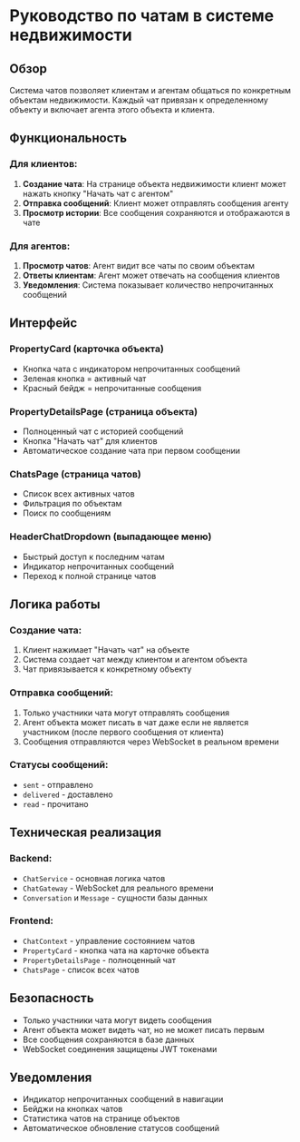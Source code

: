 # Руководство по чатам в системе недвижимости

## Обзор

Система чатов позволяет клиентам и агентам общаться по конкретным объектам недвижимости. Каждый чат привязан к определенному объекту и включает агента этого объекта и клиента.

## Функциональность

### Для клиентов:
1. **Создание чата**: На странице объекта недвижимости клиент может нажать кнопку "Начать чат с агентом"
2. **Отправка сообщений**: Клиент может отправлять сообщения агенту
3. **Просмотр истории**: Все сообщения сохраняются и отображаются в чате

### Для агентов:
1. **Просмотр чатов**: Агент видит все чаты по своим объектам
2. **Ответы клиентам**: Агент может отвечать на сообщения клиентов
3. **Уведомления**: Система показывает количество непрочитанных сообщений

## Интерфейс

### PropertyCard (карточка объекта)
- Кнопка чата с индикатором непрочитанных сообщений
- Зеленая кнопка = активный чат
- Красный бейдж = непрочитанные сообщения

### PropertyDetailsPage (страница объекта)
- Полноценный чат с историей сообщений
- Кнопка "Начать чат" для клиентов
- Автоматическое создание чата при первом сообщении

### ChatsPage (страница чатов)
- Список всех активных чатов
- Фильтрация по объектам
- Поиск по сообщениям

### HeaderChatDropdown (выпадающее меню)
- Быстрый доступ к последним чатам
- Индикатор непрочитанных сообщений
- Переход к полной странице чатов

## Логика работы

### Создание чата:
1. Клиент нажимает "Начать чат" на объекте
2. Система создает чат между клиентом и агентом объекта
3. Чат привязывается к конкретному объекту

### Отправка сообщений:
1. Только участники чата могут отправлять сообщения
2. Агент объекта может писать в чат даже если не является участником (после первого сообщения от клиента)
3. Сообщения отправляются через WebSocket в реальном времени

### Статусы сообщений:
- `sent` - отправлено
- `delivered` - доставлено
- `read` - прочитано

## Техническая реализация

### Backend:
- `ChatService` - основная логика чатов
- `ChatGateway` - WebSocket для реального времени
- `Conversation` и `Message` - сущности базы данных

### Frontend:
- `ChatContext` - управление состоянием чатов
- `PropertyCard` - кнопка чата на карточке объекта
- `PropertyDetailsPage` - полноценный чат
- `ChatsPage` - список всех чатов

## Безопасность

- Только участники чата могут видеть сообщения
- Агент объекта может видеть чат, но не может писать первым
- Все сообщения сохраняются в базе данных
- WebSocket соединения защищены JWT токенами

## Уведомления

- Индикатор непрочитанных сообщений в навигации
- Бейджи на кнопках чатов
- Статистика чатов на странице объектов
- Автоматическое обновление статусов сообщений 